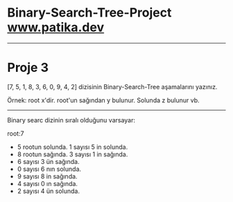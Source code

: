 # Binary-Search-Tree-Project www.patika.dev
-----------
# Proje 3
[7, 5, 1, 8, 3, 6, 0, 9, 4, 2] dizisinin Binary-Search-Tree aşamalarını yazınız.

Örnek: root x'dir. root'un sağından y bulunur. Solunda z bulunur vb.

------------
Binary searc dizinin sıralı olduğunu varsayar:

root:7 
- 5 rootun solunda. 1 sayısı 5 in solunda. 
- 8 rootun sağında. 3 sayısı 1 in sağında. 
- 6 sayısı 3 ün sağında. 
- 0 sayısı 6 nın solunda. 
- 9 sayısı 8 in sağında. 
- 4 sayısı 0 ın sağında. 
- 2 sayısı 4 ün solunda. 
